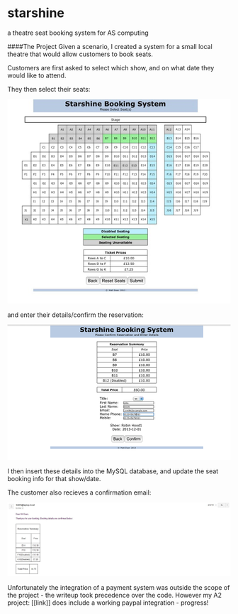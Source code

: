 # starshine
a theatre seat booking system for AS computing


####The Project
Given a scenario, I created a system for a small local theatre that would allow customers to book seats.

Customers are first asked to select which show, and on what date they would like to attend.

They then select their seats:

![See the seat selection screen here.](screenshots/seatselection.jpg)

and enter their details/confirm the reservation:

![Customers then enter their details and confirm the reservation](screenshots/reservationconf.png)

I then insert these details into the MySQL database, and update the seat booking info for that show/date.

The customer also recieves a confirmation email:

![The customer also recieves a confirmation email](screenshots/email.JPG)


Unfortunately the integration of a payment system was outside the scope of the project - the writeup took precedence over the code.
However my A2 project: [[link]] does include a working paypal integration - progress!
